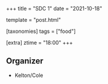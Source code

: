 +++
title = "SDC 1"
date = "2021-10-18"

template = "post.html"

[taxonomies]
tags = ["food"]

[extra]
ztime = "18:00"
+++

<!-- more -->

## Organizer
* Kelton/Cole

